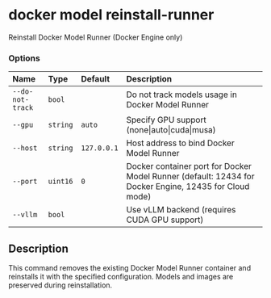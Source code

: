 # docker model reinstall-runner

<!---MARKER_GEN_START-->
Reinstall Docker Model Runner (Docker Engine only)

### Options

| Name             | Type     | Default     | Description                                                                                            |
|:-----------------|:---------|:------------|:-------------------------------------------------------------------------------------------------------|
| `--do-not-track` | `bool`   |             | Do not track models usage in Docker Model Runner                                                       |
| `--gpu`          | `string` | `auto`      | Specify GPU support (none\|auto\|cuda\|musa)                                                           |
| `--host`         | `string` | `127.0.0.1` | Host address to bind Docker Model Runner                                                               |
| `--port`         | `uint16` | `0`         | Docker container port for Docker Model Runner (default: 12434 for Docker Engine, 12435 for Cloud mode) |
| `--vllm`         | `bool`   |             | Use vLLM backend (requires CUDA GPU support)                                                           |


<!---MARKER_GEN_END-->

## Description

This command removes the existing Docker Model Runner container and reinstalls it with the specified configuration. Models and images are preserved during reinstallation.
